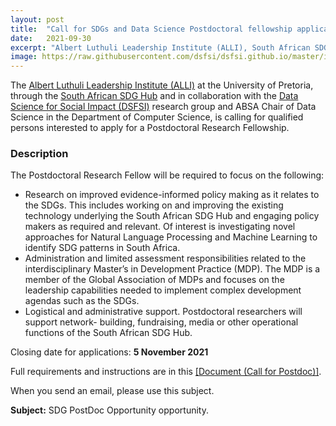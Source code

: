 ```yaml
---
layout: post
title:  "Call for SDGs and Data Science Postdoctoral fellowship applications"
date:   2021-09-30
excerpt: "Albert Luthuli Leadership Institute (ALLI), South African SDG Hub, Data Science for Social Impact (DSFSI) Research group"
image: https://raw.githubusercontent.com/dsfsi/dsfsi.github.io/master/images/postdoc.png
---
```


The [Albert Luthuli Leadership Institute (ALLI)](https://www.up.ac.za/albert-luthuli-leadership-institute) at the University of Pretoria, through the [South African SDG Hub](https://sasdghub.up.ac.za/en/) and in collaboration with the [Data Science for Social Impact (DSFSI)](https://dsfsi.github.io/) research group and ABSA Chair of Data Science in the Department of Computer Science, is calling for qualified persons interested to apply for a Postdoctoral Research Fellowship. 

### Description
The Postdoctoral Research Fellow will be required to focus on the following:
* Research on improved evidence-informed policy making as it relates to the SDGs. This includes working on and improving the existing technology underlying the South African SDG Hub and engaging policy makers as required and relevant. Of interest is investigating novel approaches for Natural Language Processing and Machine Learning to identify SDG patterns in South Africa.
* Administration and limited assessment responsibilities related to the interdisciplinary Master’s in Development Practice (MDP). The MDP is a member of the Global Association of MDPs and focuses on the leadership capabilities needed to implement complex development agendas such as the SDGs.
* Logistical and administrative support. Postdoctoral researchers will support network- building, fundraising, media or other operational functions of the South African SDG Hub.

Closing date for applications: **5 November 2021**

Full requirements and instructions are in this [[Document (Call for Postdoc)]](https://github.com/dsfsi/dsfsi.github.io/raw/master/files/SDGsandDataSciencePostdocAd.pdf).

When you send an email, please use this subject.

**Subject:** SDG PostDoc Opportunity opportunity. 

